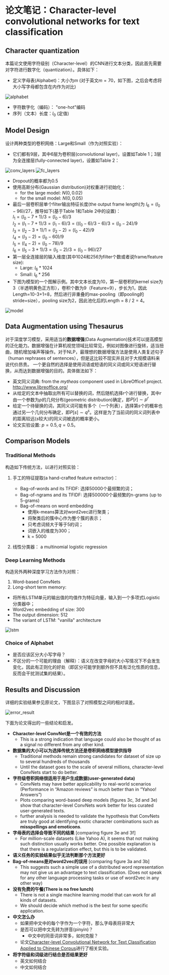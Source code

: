 # 论文笔记：Character-level convolutional networks for text classification

## Character quantization
本篇论文使用字符级别（Character-level）的CNN进行文本分类，因此首先需要对字符进行数字化（quantization）。具体如下：

- 定义字母表(Alphabet)：大小为$m$ (对于英文$m=70$，如下图，之后会考虑将大小写字母都包含在内作为对比)

![alphabet](./alphabet.png)

- 字符数字化（编码）： "one-hot"编码
- 序列（文本）长度：$l_0$ (定值)

## Model Design
设计两种类型的卷积网络：Large和Small（作为对照实验）：

- 它们都有9层，其中6层为卷积层(convolutional layer)，设置如Table 1；3层为全连接层(fully-connected layer)，设置如Table 2：

![conv_layers](./conv_layers.png)
![fc_layers](./fc_layers.png)

- Dropout的概率都为0.5
- 使用高斯分布(Gaussian distribution)对权重进行初始化：
    - for the large model: $N(0, 0.02)$
    - for the small model: $N(0, 0.05)$
- 最后一层卷积层单个filter输出特征长度(the output frame length)为 $l_6 = (l_0 - 96) / 27$，推导如下(基于Table 1和Table 2中的设置)：</br>
$l_1 = (l_0-7+1) / 3 = (l_0-6)/3$</br>
$l_2 = (l_1-7+1) / 3 = (l_1-6)/3 = ((l_0-6)/3-6)/3=(l_0-24)/9$</br>
$l_3 = (l_2-3+1) / 1 = (l_2-2) = (l_0-42)/9$</br>
$l_4 = (l_3-2) = (l_0-60)/9$</br>
$l_5 = (l_4-2) = (l_0-78)/9$</br>
$l_6 = (l_5-3+1)/3 = (l_5-2) / 3 = (l_0-96)/27$</br>
- 第一层全连接层的输入维度(其中1024和256为filter个数或者说frame/feature size):
    - Large: $l_6 * 1024$
    - Small: $l_6 * 256$
- 下图为模型的一个图解示例。其中文本长度为10，第一层卷积的kernel size为3（半透明黄色正方形），卷积个数为9（Feature=9），步长为1，因此Length=10-3+1=8，然后进行非重叠的max-pooling（即pooling的stride=size），pooling size为2，因此池化后的Length = 8 / 2 = 4。

![model](./model.png)

## Data Augmentation using Thesaurus
对于深度学习模型，采用适当的**数据增强**(Data Augmentation)技术可以提高模型的泛化能力。数据增强在计算机视觉领域比较常见，例如对图像进行旋转，适当扭曲，随机增加噪声等操作。对于NLP，最理想的数据增强方法是使用人类复述句子（human rephrases of sentences），但是这比较不现实并且对于大规模语料来说代价昂贵。
一个更自然的选择是使用词语或短语的同义词或同义短语进行替换，从而达到数据增强的目的。具体做法如下：

- 英文同义词典: from the *mytheas* component used in LibreOffice1 project. http://www.libreoffice.org/ 
- 从给定的文本中抽取出所有可以替换的词，然后随机选择$r$个进行替换，其中$r$由一个参数为$p$的几何分布(geometric distribution)确定，即$P[r] \sim p^r$
- 给定一个待替换的词，其同义词可能有多个（一个列表），选择第$s$个的概率也通过另一个几何分布确定，即$P[s] \sim q^s$。这样是为了当前词的同义词列表中的距离较远($s$较大)的同义词被选的概率更小。
- 论文实验设置: $p=0.5, q=0.5$。

## Comparison Models

### Traditional Methods
构造如下传统方法，以进行对照实验：

1. 手工的特征提取(a hand-crafted feature extractor)：
    - Bag-of-words and its TFIDF: 选择50000个最频繁的词；
    - Bag-of-ngrams and its TFIDF: 选择500000个最频繁的n-grams (up to 5-grams)
    - Bag-of-means on word embedding 
        - 使用k-means算法对word2vec进行聚类；
        - 将聚类后的簇中心作为整个簇的表示； 
        - 只考虑词频大于等于5的词；
        - 词嵌入的维度为300；
        - k = 5000
        
2. 线性分类器： a multinomial logistic regression

### Deep Learning Methods
构造另外两种深度学习方法作为对照：
1. Word-based ConvNets
2. Long-short term memory: 

- 将所有LSTM单元的输出值的均值作为特征向量，输入到一个多项式Logistic分类器中；
- Word2vec embedding of size: 300
- The output dimension: 512
- The variant of LSTM: "vanilla" architecture

![lstm](./lstm.png)

### Choice of Alphabet
- 是否应该区分大小写字母？
- 不区分的一个可能的理由（解释）：语义在改变字母的大小写情况下不会发生变化，因此有正则化的好处（即区分可能学到额外但不具有泛化性质的信息，反而会干扰测试集的结果）。

## Results and Discussion
详细的实验结果参见原论文，下图显示了对照模型之间的相对误差。

![error_result](./error_result.png)

下面为论文得出的一些结论和启发。

- **Character-level ConvNet是一个有效的方法**
    - This is a strong indication that language could also be thought of as a signal no different from any other kind. 
- **数据集的大小可以为选择传统方法还是卷积网络模型提供指导**
    - Traditional methods remain strong candidates for dataset of size up to several hundreds of thousands 
    - Until the dataset goes to the scale of several millions, character-level ConvNets start to do better. 
- **字符级卷积网络很适用于用户生成数据(user-generated data)**
    - ConvNets may have better applicability to real-world scenarios (Performance in “Amazon reviews” is much better than in  “Yahoo! Answers”)
    - Plots comparing word-based deep models (figures 3c, 3d and 3e) show that character-level ConvNets work better for less curated user-generated texts. 
    - further analysis is needed to validate the hypothesis that ConvNets are truly good at identifying exotic character combinations such as **misspellings and emoticons**.
- **字母表的选择会导致不同的结果** [comparing figure 3e and 3f]
    - For million-scale datasets (Like Yahoo A), it seems that not making such distinction usually works better. One possible explanation is that there is a regularization effect, but this is to be validated.
- **语义任务的实验结果似乎无法判断那个方法更好**
- **Bag-of-means是对word2vec的误用** [comparing figure 3a and 3b]
    - This suggests such a simple use of a distributed word representation may not give us an advantage to text classification. (Does not speak for any other language processing tasks or use of word2vec in any other way) 
- **没有免费的午餐(There is no free lunch)** 
    - There is not a single machine learning model that can work for all kinds of datasets. 
    - We should decide which method is the best for some specific application.
- **中文怎么办**
    - 如果把中文中的每个字作为一个字符，那么字母表将非常大
    - 是否可以把中文先转为拼音(pinyin)？
        - 中文中的同音词非常多，如何克服？ 
    - 论文[Character-level Convolutional Network for Text Classification Applied to Chinese Corpus](https://arxiv.org/abs/1611.04358)进行了相关实验。
- **将字符级和词级进行结合是否结果更好**
    - 英文如何结合
    - 中文如何结合

